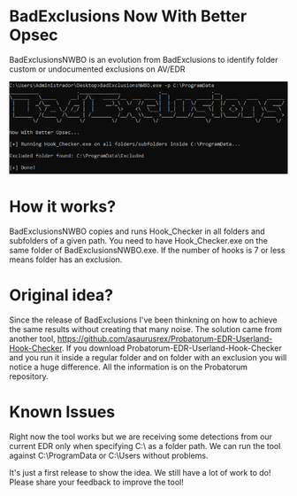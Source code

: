 # BadExclusions Now With Better Opsec
BadExclusionsNWBO is an evolution from BadExclusions to identify folder custom or undocumented exclusions on AV/EDR

![Screenshot](Img/results.png)

# How it works?
BadExclusionsNWBO copies and runs Hook_Checker in all folders and subfolders of a given path. You need to have Hook_Checker.exe on the same folder of BadExclusionsNWBO.exe. If the number of hooks is 7 or less means folder has an exclusion.

# Original idea?
Since the release of BadExclusions I've been thinkning on how to achieve the same results without creating that many noise. The solution came from another tool, https://github.com/asaurusrex/Probatorum-EDR-Userland-Hook-Checker. If you download Probatorum-EDR-Userland-Hook-Checker and you run it inside a regular folder and on folder with an exclusion you will notice a huge difference. All the information is on the Probatorum repository.

# Known Issues
Right now the tool works but we are receiving some detections from our current EDR only when specifying C:\ as a folder path. We can run the tool against C:\ProgramData or C:\Users without problems. 

It's just a first release to show the idea. We still have a lot of work to do! Please share your feedback to improve the tool!
